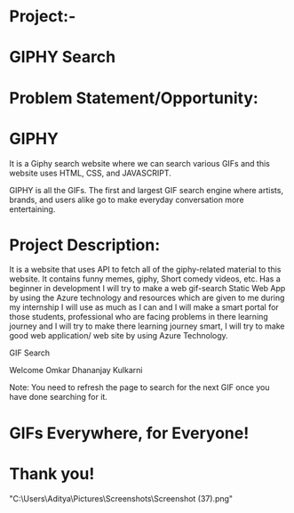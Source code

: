 # Project:-                                                  

#                                                                      GIPHY Search 

 


# Problem Statement/Opportunity:

#                                                                          GIPHY
 It is a Giphy search website where we can search various GIFs and this website uses HTML, CSS, and JAVASCRIPT.
 
 GIPHY is all the GIFs. The first and largest GIF search engine where artists, brands, and users alike go to make everyday conversation more entertaining.

# Project Description:
 
 It is a website that uses API to fetch all of the giphy-related material to this website. It contains funny memes, giphy, Short comedy videos, etc. Has a beginner in development I will try to make a web gif-search Static Web App by using the Azure technology and resources which are given to me during my internship I will use as much as I can and I will make a smart portal for those students, professional who are facing problems in there learning journey and I will try to make there learning journey smart, I will try to make good web application/ web site by using Azure Technology.


GIF Search

Welcome Omkar Dhananjay Kulkarni

Note: You need to refresh the page to search for the next GIF once you have done searching for it.


# GIFs Everywhere, for Everyone!


# Thank you!


"C:\Users\Aditya\Pictures\Screenshots\Screenshot (37).png"





